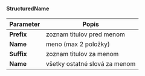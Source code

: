 #### StructuredName
| Parameter | Popis |
| ----------- | ----------- |
| **Prefix** | zoznam titulov pred menom |
| **Name** | meno (max 2 položky) |
| **Suffix** | zoznam titulov za menom |
| **Name** | všetky ostatné slová za menom |